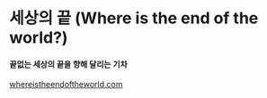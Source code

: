 <h1>세상의 끝 (Where is the end of the world?)</h1>

<h4>끝없는 세상의 끝을 향해 달리는 기차</h4>
<a href="http://whereistheendoftheworld.com">whereistheendoftheworld.com</a>

